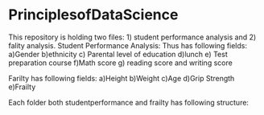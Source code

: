 # PrinciplesofDataScience
This repository is holding two files: 1) student performance analysis and 2) fality analysis.
Student Performance Analysis:
Thus has following fields: 
a)Gender 
b)ethnicity 
c) Parental level of education 
d)lunch 
e) Test preparation course 
f)Math score 
g) reading score and writing score

Farilty has following fields:
a)Height 
b)Weight 
c)Age 
d)Grip Strength 
e)Frailty

Each folder both studentperformance and frailty has following structure:
